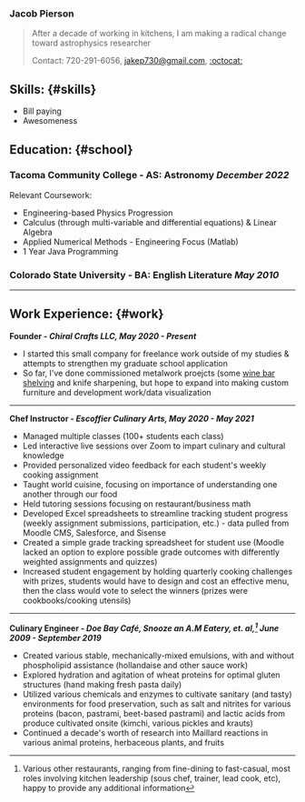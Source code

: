 ### Jacob Pierson

> After a decade of working in kitchens, I am making a radical change
> toward astrophysics researcher 
>
> Contact: 720-291-6056, [jakep730@gmail.com](mailto:jakep730@gmail.com), [:octocat:](https://github.com/awhooshingwind)

## Skills: {#skills}  

- Bill paying 
- Awesomeness

## Education: {#school}  

### Tacoma Community College - AS: Astronomy *December 2022*  
 
Relevant Coursework:
- Engineering-based Physics Progression 
- Calculus (through multi-variable and differential equations) & Linear Algebra 
- Applied Numerical Methods - Engineering Focus (Matlab) 
- 1 Year Java Programming  


### Colorado State University - BA: English Literature *May 2010*  


---

## Work Experience: {#work}  

**Founder - *Chiral Crafts LLC, May 2020 - Present***

- I started this small company for freelance work outside of my studies & attempts to strengthen my graduate school application
- So far, I've done commissioned metalwork proejcts (some [wine bar shelving](/images/all_together_now.png) and knife sharpening, but hope to expand into making custom furniture and development work/data visualization
  

---

**Chef Instructor - *Escoffier Culinary Arts, May 2020 - May 2021***

- Managed multiple classes (100+ students each class)
- Led interactive live sessions over Zoom to impart culinary and cultural knowledge
- Provided personalized video feedback for each student's weekly cooking assignment
- Taught world cuisine, focusing on importance of understanding one another through our food
- Held tutoring sessions focusing on restaurant/business math
- Developed Excel spreadsheets to streamline tracking student progress (weekly assignment submissions, participation, etc.) - data pulled from Moodle CMS, Salesforce, and Sisense
- Created a simple grade tracking spreadsheet for student use (Moodle lacked an option to explore possible grade outcomes with differently weighted assignments and quizzes)
- Increased student engagement by holding quarterly cooking challenges with prizes, students would have to design and cost an effective menu, then the class would vote to select the winners (prizes were cookbooks/cooking utensils)  

---

**Culinary Engineer - *Doe Bay Café, Snooze an A.M Eatery, et. al,[^1] June 2009 - September 2019***

- Created various stable, mechanically-mixed emulsions, with and without phospholipid assistance (hollandaise and other sauce work)
- Explored hydration and agitation of wheat proteins for optimal gluten structures (hand making fresh pasta daily)
- Utilized various chemicals and enzymes to cultivate sanitary (and tasty) environments for food preservation, such as salt and nitrites for various proteins (bacon, pastrami, beet-based pastrami) and lactic acids from produce cultivated onsite (kimchi, various pickles and krauts)
- Continued a decade's worth of research into Maillard reactions in various animal proteins, herbaceous plants, and fruits

[^1]: Various other restaurants, ranging from fine-dining to fast-casual, most roles involving kitchen leadership (sous chef, trainer, lead cook, etc), happy to provide any additional information